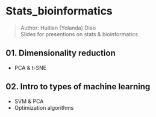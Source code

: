 # Stats_bioinformatics
> Author: Huitian (Yolanda) Diao <br/>
> Slides for presentions on stats & bioinformatics

## 01. Dimensionality reduction <br/>
* PCA & t-SNE

## 02. Intro to types of machine learning <br/>
* SVM & PCA
* Optimization algorithms
